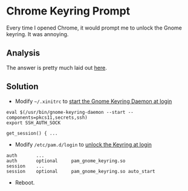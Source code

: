 # Chrome Keyring Prompt

Every time I opened Chrome, it would prompt me to unlock the Gnome keyring.
It was annoying.

## Analysis

The answer is pretty much laid out [here](https://classicforum.manjaro.org/index.php?PHPSESSID=tr6l9rmv6s0a1u4gln4mf5ue65&topic=32700.msg267279#msg267279).

## Solution

- Modify `~/.xinitrc` to
[start the Gnome Keyring Daemon at login](https://wiki.archlinux.org/index.php/GNOME/Keyring#xinitrc_method)
```
eval $(/usr/bin/gnome-keyring-daemon --start --components=pkcs11,secrets,ssh)
export SSH_AUTH_SOCK

get_session() { ...
```
- Modify `/etc/pam.d/login` to
[unlock the Keyring at login](https://wiki.archlinux.org/index.php/GNOME/Keyring#PAM_method)
```
auth       ...
auth       optional     pam_gnome_keyring.so
session    ...
session    optional     pam_gnome_keyring.so auto_start
```
- Reboot.

